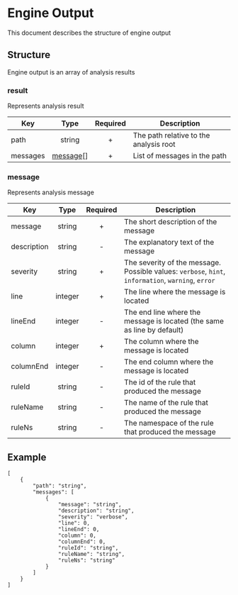 # Engine Output
This document describes the structure of engine output
## Structure
Engine output is an array of analysis results
### result
Represents analysis result

|Key|Type|Required|Description|
|-|:-:|:-:|-|
|path|string|+|The path relative to the analysis root|
|messages|[message](#message)[]|+|List of messages in the path|
### message
Represents analysis message

|Key|Type|Required|Description|
|-|:-:|:-:|-|
|message|string|+|The short description of the message|
|description|string|-|The explanatory text of the message|
|severity|string|+|The severity of the message. Possible values: `verbose`, `hint`, `information`, `warning`, `error`|
|line|integer|+|The line where the message is located|
|lineEnd|integer|-|The end line where the message is located (the same as line by default)|
|column|integer|+|The column where the message is located|
|columnEnd|integer|-|The end column where the message is located|
|ruleId|string|-|The id of the rule that produced the message|
|ruleName|string|-|The name of the rule that produced the message|
|ruleNs|string|-|The namespace of the rule that produced the message|
## Example
```
[
    {
        "path": "string",
        "messages": [
            {
                "message": "string",
                "description": "string",
                "severity": "verbose",
                "line": 0,
                "lineEnd": 0,
                "column": 0,
                "columnEnd": 0,
                "ruleId": "string",
                "ruleName": "string",
                "ruleNs": "string"
            }
        ]
    }
]
```
